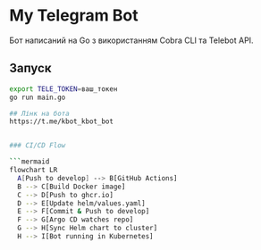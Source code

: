 # My Telegram Bot

Бот написаний на Go з використанням Cobra CLI та Telebot API.

## Запуск

```bash
export TELE_TOKEN=ваш_токен
go run main.go

## Лінк на бота 
https://t.me/kbot_kbot_bot


### CI/CD Flow

```mermaid
flowchart LR
  A[Push to develop] --> B[GitHub Actions]
  B --> C[Build Docker image]
  C --> D[Push to ghcr.io]
  D --> E[Update helm/values.yaml]
  E --> F[Commit & Push to develop]
  F --> G[Argo CD watches repo]
  G --> H[Sync Helm chart to cluster]
  H --> I[Bot running in Kubernetes]
  
